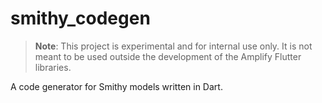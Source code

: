 # smithy_codegen

> **Note**: This project is experimental and for internal use only. It is not meant to be used outside the development of the Amplify Flutter libraries.

A code generator for Smithy models written in Dart.
